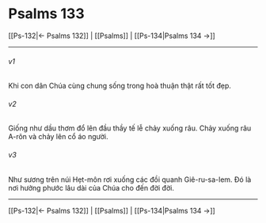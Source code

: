 # Psalms 133

[[Ps-132|← Psalms 132]] | [[Psalms]] | [[Ps-134|Psalms 134 →]]
***



###### v1 
Khi con dân Chúa cùng chung sống trong hoà thuận thật rất tốt đẹp. 

###### v2 
Giống như dầu thơm đổ lên đầu thầy tế lễ chảy xuống râu. Chảy xuống râu A-rôn và chảy lên cổ áo người. 

###### v3 
Như sương trên núi Hẹt-môn rơi xuống các đồi quanh Giê-ru-sa-lem. Đó là nơi hưởng phước lâu dài của Chúa cho đến đời đời.

***
[[Ps-132|← Psalms 132]] | [[Psalms]] | [[Ps-134|Psalms 134 →]]
